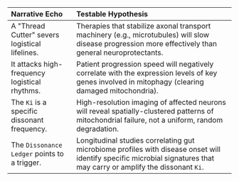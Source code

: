 | Narrative Echo                                    | Testable Hypothesis                                                                                                                       |
| :------------------------------------------------ | :---------------------------------------------------------------------------------------------------------------------------------------- |
| A "Thread Cutter" severs logistical lifelines.      | Therapies that stabilize axonal transport machinery (e.g., microtubules) will slow disease progression more effectively than general neuroprotectants. |
| It attacks high-frequency logistical rhythms.      | Patient progression speed will negatively correlate with the expression levels of key genes involved in mitophagy (clearing damaged mitochondria).  |
| The `Ki` is a specific dissonant frequency.         | High-resolution imaging of affected neurons will reveal spatially-clustered patterns of mitochondrial failure, not a uniform, random degradation. |
| The `Dissonance Ledger` points to a trigger.      | Longitudinal studies correlating gut microbiome profiles with disease onset will identify specific microbial signatures that may carry or amplify the dissonant `Ki`. |